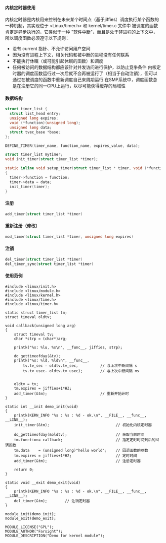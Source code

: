 #### 内核定时器使用
内核定时器是内核用来控制在未来某个时间点（基于jiffies）调度执行某个函数的一种机制，其实现位于 <Linux/timer.h> 和 kernel/timer.c 文件中
被调度的函数肯定是异步执行的，它类似于一种 "软件中断"，而且是处于非进程的上下文中，所以调度函数必须遵守以下规则：
- 没有 current 指针、不允许访问用户空间
- 因为没有进程上下文，相关代码和被中断的进程没有任何联系
- 不能执行休眠（或可能引起休眠的函数）和调度
- 任何被访问的数据结构都应该针对并发访问进行保护，以防止竞争条件
内核定时器的调度函数运行过一次后就不会再被运行了（相当于自动注销），但可以通过在被调度的函数中重新调度自己来周期运行
在SMP系统中，调度函数总是在注册它的同一CPU上运行，以尽可能获得缓存的局域性

#### 数据结构
```c
struct timer_list {
  struct list_head entry; 
  unsigned long expires;
  void (*function)(unsigned long);
  unsigned long data; 
  struct tvec_base *base;
};
```

```c
DEFINE_TIMER(timer_name, function_name, expires_value, data);
```

```c
struct timer_list mytimer;
void init_timer(struct timer_list *timer);
```

```c
static inline void setup_timer(struct timer_list * timer, void (*function)(unsigned long), unsigned long data)
{
  timer->function = function;
  timer->data = data;
  init_timer(timer);
}
```

#### 注册
```c
add_timer(struct timer_list *timer)
```

#### 重新注册（修改）
```c
mod_timer(struct timer_list *timer, unsigned long expires)
```

#### 注销
```c
del_timer(struct timer_list *timer)
del_timer_sync(struct timer_list *timer)
```

#### 使用范例
```
#include <linux/init.h>
#include <linux/module.h>
#include <linux/kernel.h>
#include <linux/time.h>
#include <linux/timer.h>

static struct timer_list tm;
struct timeval oldtv;

void callback(unsigned long arg)
{
    struct timeval tv;
    char *strp = (char*)arg;
    
    printk("%s: %lu, %s\n", __func__, jiffies, strp);

    do_gettimeofday(&tv);
    printk("%s: %ld, %ld\n", __func__,
        tv.tv_sec - oldtv.tv_sec,          // 与上次中断间隔 s
        tv.tv_usec- oldtv.tv_usec);        // 与上次中断间隔 ms
    

    oldtv = tv;
    tm.expires = jiffies+1*HZ;    
    add_timer(&tm);                        // 重新开始计时
}

static int __init demo_init(void)
{
    printk(KERN_INFO "%s : %s : %d - ok.\n", __FILE__, __func__, __LINE__);
    init_timer(&tm);                              // 初始化内核定时器

    do_gettimeofday(&oldtv);                      // 获取当前时间
    tm.function= callback;                        // 指定定时时间到后的回调函数
    tm.data    = (unsigned long)"hello world";    // 回调函数的参数
    tm.expires = jiffies+1*HZ;                    // 定时时间
    add_timer(&tm);                               // 注册定时器

    return 0;
}

static void __exit demo_exit(void)
{
    printk(KERN_INFO "%s : %s : %d - ok.\n", __FILE__, __func__, __LINE__);
    del_timer(&tm);        // 注销定时器
}

module_init(demo_init);
module_exit(demo_exit);

MODULE_LICENSE("GPL");
MODULE_AUTHOR("Farsight");
MODULE_DESCRIPTION("Demo for kernel module");
```
